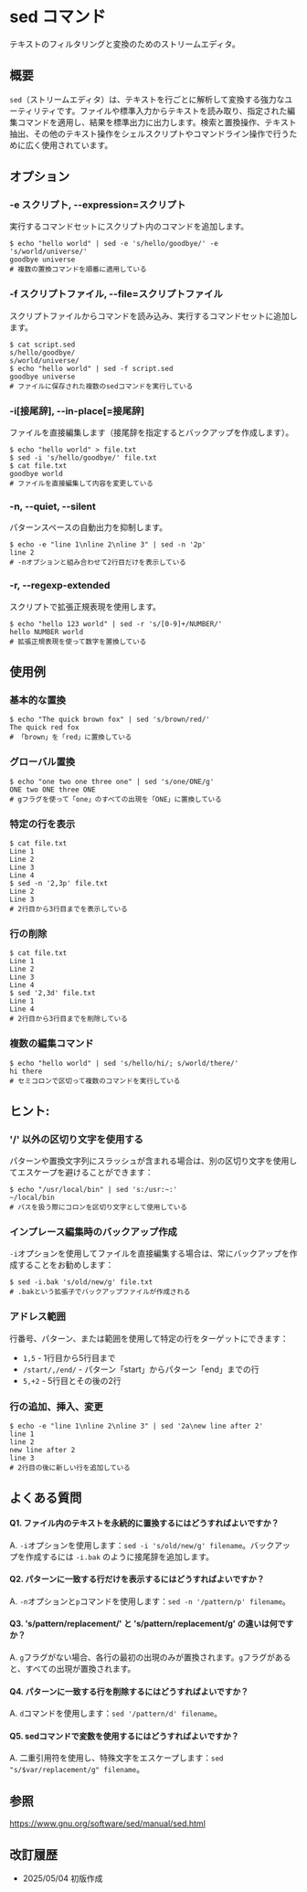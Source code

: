 # sed コマンド

テキストのフィルタリングと変換のためのストリームエディタ。

## 概要

`sed`（ストリームエディタ）は、テキストを行ごとに解析して変換する強力なユーティリティです。ファイルや標準入力からテキストを読み取り、指定された編集コマンドを適用し、結果を標準出力に出力します。検索と置換操作、テキスト抽出、その他のテキスト操作をシェルスクリプトやコマンドライン操作で行うために広く使用されています。

## オプション

### **-e スクリプト, --expression=スクリプト**

実行するコマンドセットにスクリプト内のコマンドを追加します。

```console
$ echo "hello world" | sed -e 's/hello/goodbye/' -e 's/world/universe/'
goodbye universe
# 複数の置換コマンドを順番に適用している
```

### **-f スクリプトファイル, --file=スクリプトファイル**

スクリプトファイルからコマンドを読み込み、実行するコマンドセットに追加します。

```console
$ cat script.sed
s/hello/goodbye/
s/world/universe/
$ echo "hello world" | sed -f script.sed
goodbye universe
# ファイルに保存された複数のsedコマンドを実行している
```

### **-i[接尾辞], --in-place[=接尾辞]**

ファイルを直接編集します（接尾辞を指定するとバックアップを作成します）。

```console
$ echo "hello world" > file.txt
$ sed -i 's/hello/goodbye/' file.txt
$ cat file.txt
goodbye world
# ファイルを直接編集して内容を変更している
```

### **-n, --quiet, --silent**

パターンスペースの自動出力を抑制します。

```console
$ echo -e "line 1\nline 2\nline 3" | sed -n '2p'
line 2
# -nオプションと組み合わせて2行目だけを表示している
```

### **-r, --regexp-extended**

スクリプトで拡張正規表現を使用します。

```console
$ echo "hello 123 world" | sed -r 's/[0-9]+/NUMBER/'
hello NUMBER world
# 拡張正規表現を使って数字を置換している
```

## 使用例

### 基本的な置換

```console
$ echo "The quick brown fox" | sed 's/brown/red/'
The quick red fox
# 「brown」を「red」に置換している
```

### グローバル置換

```console
$ echo "one two one three one" | sed 's/one/ONE/g'
ONE two ONE three ONE
# gフラグを使って「one」のすべての出現を「ONE」に置換している
```

### 特定の行を表示

```console
$ cat file.txt
Line 1
Line 2
Line 3
Line 4
$ sed -n '2,3p' file.txt
Line 2
Line 3
# 2行目から3行目までを表示している
```

### 行の削除

```console
$ cat file.txt
Line 1
Line 2
Line 3
Line 4
$ sed '2,3d' file.txt
Line 1
Line 4
# 2行目から3行目までを削除している
```

### 複数の編集コマンド

```console
$ echo "hello world" | sed 's/hello/hi/; s/world/there/'
hi there
# セミコロンで区切って複数のコマンドを実行している
```

## ヒント:

### '/' 以外の区切り文字を使用する

パターンや置換文字列にスラッシュが含まれる場合は、別の区切り文字を使用してエスケープを避けることができます：

```console
$ echo "/usr/local/bin" | sed 's:/usr:~:'
~/local/bin
# パスを扱う際にコロンを区切り文字として使用している
```

### インプレース編集時のバックアップ作成

`-i`オプションを使用してファイルを直接編集する場合は、常にバックアップを作成することをお勧めします：

```console
$ sed -i.bak 's/old/new/g' file.txt
# .bakという拡張子でバックアップファイルが作成される
```

### アドレス範囲

行番号、パターン、または範囲を使用して特定の行をターゲットにできます：
- `1,5` - 1行目から5行目まで
- `/start/,/end/` - パターン「start」からパターン「end」までの行
- `5,+2` - 5行目とその後の2行

### 行の追加、挿入、変更

```console
$ echo -e "line 1\nline 2\nline 3" | sed '2a\new line after 2'
line 1
line 2
new line after 2
line 3
# 2行目の後に新しい行を追加している
```

## よくある質問

#### Q1. ファイル内のテキストを永続的に置換するにはどうすればよいですか？
A. `-i`オプションを使用します：`sed -i 's/old/new/g' filename`。バックアップを作成するには `-i.bak` のように接尾辞を追加します。

#### Q2. パターンに一致する行だけを表示するにはどうすればよいですか？
A. `-n`オプションと`p`コマンドを使用します：`sed -n '/pattern/p' filename`。

#### Q3. 's/pattern/replacement/' と 's/pattern/replacement/g' の違いは何ですか？
A. `g`フラグがない場合、各行の最初の出現のみが置換されます。`g`フラグがあると、すべての出現が置換されます。

#### Q4. パターンに一致する行を削除するにはどうすればよいですか？
A. `d`コマンドを使用します：`sed '/pattern/d' filename`。

#### Q5. sedコマンドで変数を使用するにはどうすればよいですか？
A. 二重引用符を使用し、特殊文字をエスケープします：`sed "s/$var/replacement/g" filename`。

## 参照

https://www.gnu.org/software/sed/manual/sed.html

## 改訂履歴

- 2025/05/04 初版作成